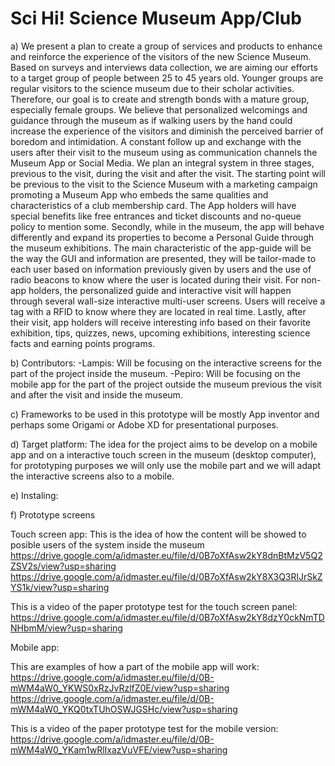 # Sci Hi!  Science Museum App/Club 

a)
We present a plan to create a group of services and products to enhance and reinforce the experience of the visitors of the new Science Museum.
Based on surveys and interviews data collection, we are aiming our efforts to a target group of people between 25 to 45 years old. Younger groups are regular visitors to the science museum due to their scholar activities. Therefore, our goal is to create and strength bonds with a mature group, especially female groups.
We believe that personalized welcomings and guidance through the museum as if walking users by the hand could increase the experience of the visitors and diminish the perceived barrier of boredom and intimidation.
A constant follow up and exchange with the users after their visit to the museum using as communication channels the Museum App or Social Media.
We plan an integral system in three stages, previous to the visit, during the visit and after the visit.
The starting point will be previous to the visit to the Science Museum with a marketing campaign promoting a Museum App who embeds the same qualities and characteristics of a club membership card. The App holders will have special benefits like free entrances and ticket discounts and no-queue policy to mention some.
Secondly, while in the museum, the app will behave differently and expand its properties to become a Personal Guide through the museum exhibitions. The main characteristic of the app-guide will be the way the GUI and information are presented, they will be tailor-made to each user based on information previously given by users and the use of radio beacons to know where the user is located during their visit.
For non-app holders, the personalized guide and interactive visit will happen through several wall-size interactive multi-user screens. Users will receive a tag with a RFID to know where they are located in real time.
Lastly, after their visit, app holders will receive interesting info based on their favorite exhibition, tips, quizzes, news, upcoming exhibitions, interesting science facts and earning points programs.

b)
Contributors:
-Lampis: Will be focusing on the interactive screens for the part of the project inside the museum.
-Pepiro: Will be focusing on the mobile app for the part of the project outside the museum previous the visit and after the visit and inside the museum.

c)
Frameworks to be used in this prototype will be mostly App inventor and perhaps some Origami or Adobe XD for presentational purposes.

d)
Target platform:
The idea for the project aims to be develop on a mobile app and on a interactive touch screen in the museum (desktop computer), for prototyping purposes we will only use the mobile part and we will adapt the interactive screens also to a mobile.

e)
Instaling:

f)
Prototype screens

Touch screen app:
This is the idea of how the content will be showed to posible users of the system inside the museum
https://drive.google.com/a/idmaster.eu/file/d/0B7oXfAsw2kY8dnBtMzV5Q2ZSV2s/view?usp=sharing
https://drive.google.com/a/idmaster.eu/file/d/0B7oXfAsw2kY8X3Q3RlJrSkZYS1k/view?usp=sharing

This is a video of the paper prototype test for the touch screen panel:
https://drive.google.com/a/idmaster.eu/file/d/0B7oXfAsw2kY8dzY0ckNmTDNHbmM/view?usp=sharing

Mobile app:

This are examples of how a part of the mobile app will work:
https://drive.google.com/a/idmaster.eu/file/d/0B-mWM4aW0_YKWS0xRzJvRzlfZ0E/view?usp=sharing
https://drive.google.com/a/idmaster.eu/file/d/0B-mWM4aW0_YKQ0txTUhOSWJGSHc/view?usp=sharing

This is a video of the paper prototype test for the mobile version:
https://drive.google.com/a/idmaster.eu/file/d/0B-mWM4aW0_YKam1wRlIxazVuVFE/view?usp=sharing
